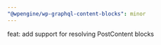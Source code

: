 ```yaml
---
"@wpengine/wp-graphql-content-blocks": minor
---
```


feat: add support for resolving PostContent blocks
